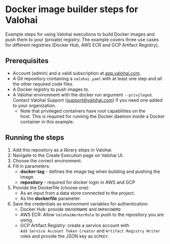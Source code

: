 # Docker image builder steps for Valohai

Example steps for using Valohai executions to build Docker images and push them to your (private) registry. The example covers three use cases for different registries (Docker Hub, AWS ECR and GCP Artifact Registry). 

## Prerequisites

- Account (admin) and a valid subscription at [app.valohai.com](https://app.valohai.com).
- A Git repository containing a `valohai.yaml` with at least one step and all the other required code files.
- A Docker registry to push images to.
- A Valohai environment with the docker run argument `--privileged`. Contact Valohai Support (<support@valohai.com>) if you need one added to your organization.
    - Note that privileged containers have root capabilities on the host. This is required for running the Docker daemon inside a Docker container in this example.

## Running the steps

1. Add this repository as a library steps in Valohai. 
2. Navigate to the Create Execution page on Valohai UI. 
3. Choose the correct environment. 
4. Fill in parameters:
    - **docker-tag** - defines the image tag when building and pushing the image.
    - **repository** - required for docker login in AWS and GCP
5. Provide the Dockerfile (choose one):
    - As an input from a data store connected to the project.
    - As the **dockerfile** parameter.
6. Save the credentials as environment variables for authentication:
    - Docker Hub: provide `DHUSERNAME` and `DHPASSWORD`
    - AWS ECR: Allow `ValohaiWorkerRole` to push to the repository you are using.
    - GCP Artifact Registry: create a service account with `Add Service Account Token Creator` and `Artifact Registry Writer` roles and provide the JSON key as `GCPKEY`. 